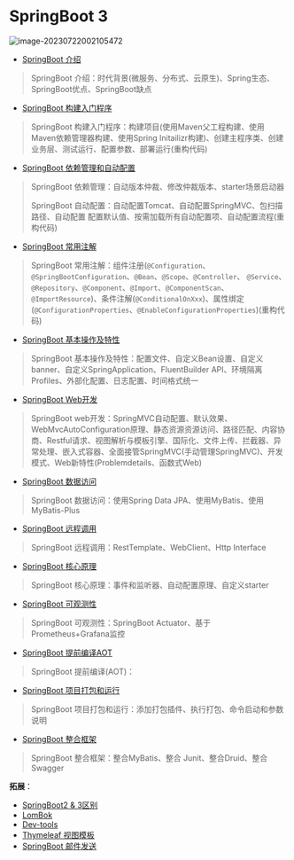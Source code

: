 # SpringBoot 3

![image-20230722002105472](https://cdn.jsdelivr.net/gh/letengzz/Two-C@main/img/Java/202307220027897.png)

- [SpringBoot 介绍](Basis/Introduce/README.md)

> SpringBoot 介绍：时代背景(微服务、分布式、云原生)、Spring生态、SpringBoot优点、SpringBoot缺点

- [SpringBoot 构建入门程序](Basis/BasicProgram/README.md)

> SpringBoot 构建入门程序：构建项目(使用Maven父工程构建、使用Maven依赖管理器构建、使用Spring  Initailizr构建)、创建主程序类、创建业务层、测试运行、配置参数、部署运行(重构代码)

- [SpringBoot 依赖管理和自动配置](Basis/FeaturesConfiguration/README.md)

> SpringBoot 依赖管理：自动版本仲裁、修改仲裁版本、starter场景启动器
>
> SpringBoot 自动配置：自动配置Tomcat、自动配置SpringMVC、包扫描路径、自动配置 配置默认值、按需加载所有自动配置项、自动配置流程(重构代码)

- [SpringBoot 常用注解](Basis/Annotation/README.md)

> SpringBoot 常用注解：组件注册(`@Configuration`、`@SpringBootConfiguration`、`@Bean`、`@Scope`、`@Controller`、 `@Service`、`@Repository`、`@Component`、`@Import`、`@ComponentScan`、`@ImportResource`)、条件注解(`@ConditionalOnXxx`)、属性绑定(`@ConfigurationProperties`、`@EnableConfigurationProperties`)(重构代码)

- [SpringBoot 基本操作及特性](Basis/BasisOperation/README.md)

> SpringBoot 基本操作及特性：配置文件、自定义Bean设置、自定义banner、自定义SpringApplication、FluentBuilder API、环境隔离 Profiles、外部化配置、日志配置、时间格式统一

- [SpringBoot Web开发](Advanced/Web/README.md)

> SpringBoot web开发：SpringMVC自动配置、默认效果、WebMvcAutoConfiguration原理、静态资源资源访问、路径匹配、内容协商、Restful请求、视图解析与模板引擎、国际化、文件上传、拦截器、异常处理、嵌入式容器、全面接管SpringMVC(手动管理SpringMVC)、开发模式、Web新特性(Problemdetails、函数式Web)

- [SpringBoot 数据访问](Advanced/DataAccess/README.md)

> SpringBoot 数据访问：使用Spring Data JPA、使用MyBatis、使用MyBatis-Plus

- [SpringBoot 远程调用](Advanced/Remote/README.md)

> SpringBoot 远程调用：RestTemplate、WebClient、Http Interface

- [SpringBoot 核心原理](Advanced/CorePrinciple/README.md)

> SpringBoot 核心原理：事件和监听器、自动配置原理、自定义starter

- [SpringBoot 可观测性](Advanced/Observability/README.md)

> SpringBoot 可观测性：SpringBoot Actuator、基于Prometheus+Grafana监控

- [SpringBoot 提前编译AOT](Advanced/AOT/README.md)

> SpringBoot 提前编译(AOT)：

- [SpringBoot 项目打包和运行](Advanced/PackageAndRun/README.md)

> SpringBoot 项目打包和运行：添加打包插件、执行打包、命令启动和参数说明

- [SpringBoot 整合框架](Integration/README.md)

> SpringBoot 整合框架：整合MyBatis、整合 Junit、整合Druid、整合Swagger

**拓展**：

- [SpringBoot2 & 3区别](Expand/Diff/README.md)
- [LomBok](../../../../Other/UseTools/Lombok/README.md)
- [Dev-tools](../../../../Other/UseTools/DevTools/README.md)
- [Thymeleaf 视图模板](../../../../Other/TemplateEngine/Thymeleaf/README.md)
- [SpringBoot  邮件发送](Expand/Email/README.md)

